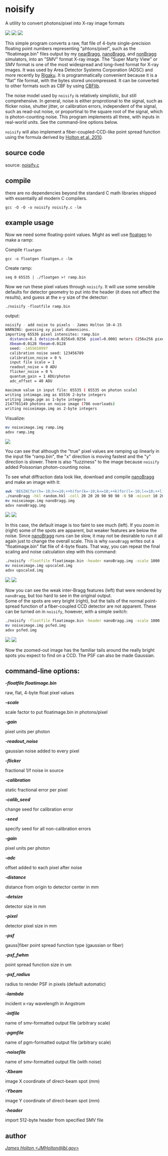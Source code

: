 # noisify 

A utility to convert photons/pixel into X-ray image formats

![](noisifyme_tmb.gif) ![](arrow.jpg) ![](noisified_tmb.gif)

This simple program converts a raw, flat file of 4-byte single-precision 
floating point numbers representing "phtons/pixel", such as the "floatimage.bin" files
output by my [nearBragg][nearbragg], [nanoBragg][nanobragg], and [nonBragg][nonbragg]
simulators, into an "SMV" format X-ray image. The "Super Marty View" or SMV format is one of the
most widespread and long-lived format for X-ray images. It was used by Area Detector Systems
Corporation (ADSC) and more recently by [Rigaku][rigaku]. It is programmatically convenient because
it is a "flat" file format, with the bytes stored uncompressed. It can be converted to other
formats such as CBF by using [CBFlib][cbflib].

The noise model used by `noisify` is relatively simplistic, but still comprehensive.
In general, noise is either proprotional to the signal, such as flicker
noise, shutter jitter, or calibration errors, independent of the signal, such
as read-out noise, or proportinal to the square root of the signal, which
is photon-counting noise.  This program implements all three, with inputs
in real-world units.  See the command-line options below.

`noisify` will also implement a fiber-coupled-CCD-like point spread function using the formula
derived by [Holton et al. 2010](http://dx.doi.org/10.1107%2FS0909049512035571).

## source code

source: [noisify.c](../noisify.c)

## compile

there are no dependencies beyond the standard C math libraries shipped with essentailly
all modern C compilers.

```
gcc -O -O -o noisify noisify.c -lm
```

## example usage

Now we need some floating-point values. Might as well use [floatgen](floatgen.md) to make a ramp:

Compile `floatgen`

```
gcc -o floatgen floatgen.c -lm
```

Create ramp:

```
seq 0 65535 | ./floatgen >! ramp.bin
```

Now we run these pixel values through `noisify`. It will use some sensible defaults for detector geometry
to put into the header (it does not affect the results), and guess at the x-y size of the detector:

```
./noisify -floatfile ramp.bin
```

output:

```bash
noisify - add noise to pixels - James Holton 10-4-15
WARNING: guessing xy pixel dimensions.
importing 65536 pixel intensites: ramp.bin
  distance=0.1 detsize=0.0256x0.0256  pixel=0.0001 meters (256x256 pixels)
  Xbeam=0.0128 Ybeam=0.0128
  seed: -1455650997
  calibration noise seed: 123456789
  calibration_noise = 0 %
  input file scale = 1
  readout_noise = 0 ADU
  flicker_noise = 0 %
  quantum_gain = 1 ADU/photon
  adc_offset = 40 ADU

maximum value in input file: 65535 ( 65535 on photon scale)
writing intimage.img as 65536 2-byte integers
writing image.pgm as 1-byte integers
2147701149 photons on noise image (786 overloads)
writing noiseimage.img as 2-byte integers
```

Visualize:

```bash
mv noiseimage.img ramp.img
adxv ramp.img
```

![](ramp_tmb.jpg)

You can see that although the "true" pixel values are ramping up linearly in the input file
"ramp.bin", the "x" direction is moving fastest and the "y" direction is slower. There is also
"fuzziness" to the image because `noisify` added Poissonian photon-counting noise.

To see what diffraction data look like, download and compile [nanoBragg][nanobragg] and make an
image with it:

```bash
awk 'BEGIN{for(h=-10;h<=10;++h)for(k=-10;k<=10;++k)for(l=-10;l<=10;++l) print h,k,l,-log(rand())}' >! random.hkl
./nanoBragg -hkl random.hkl -cell 20 20 20 90 90 90 -N 50 -misset 10 20 30
mv noiseimage.img nanoBragg.img
adxv nanoBragg.img
```

![](nanoBragg_tmb.jpg) ![](nanoBragg_zoom_tmb.jpg)


In this case, the default image is too faint to see much (left). If you zoom in (right) some of the
spots are apparent, but weaker features are below the noise. Since [nanoBragg][nanobragg] runs can
be slow, it may not be desirable to run it all again just to change the overall scale. This is why
`nanoBragg` writes out a "floatimage.bin" flat file of 4-byte floats. That way, you can repeat the
final scaling and noise calculation step with this command:

```bash
./noisify -floatfile floatimage.bin -header nanoBragg.img -scale 1000 -readnoise 3
mv noiseimage.img upscaled.img
adxv upscaled.img
```

![](upscaled_tmb.jpg) ![](upscaled_zoom_tmb.jpg)

Now you can see the weak inter-Bragg features (left) that were rendered by 
`nanoBragg`, but too hard to see in the original output.  
Some of the spots are very bright (right), but the tails of the normal point-
spread function of a fiber-coupled CCD detector are not apparent.  These
can be turned on in `noisify`, however, with a simple switch:

```bash
./noisify -floatfile floatimage.bin -header nanoBragg.img -scale 1000 -psf fiber -readnoise 3
mv noiseimage.img psfed.img
adxv psfed.img
```

![](psfed_tmb.jpg) ![](psfed_zoom_tmb.jpg)

Now the zoomed-out image has the familiar tails around the really bright 
spots you expect to find on a CCD. The PSF can also be made Gaussian.

## command-line options:

***-floatfile floatimage.bin***

raw, flat, 4-byte float pixel values

***-scale***

scale factor to put floatimage.bin in photons/pixel

***-gain***

pixel units per photon

***-readout_noise***

gaussian noise added to every pixel

***-flicker***

fractional 1/f noise in source

***-calibration***

static fractional error per pixel

***-calib_seed***

change seed for calibration error

***-seed***

specify seed for all non-calibration errors

***-gain***

pixel units per photon

***-adc***

offset added to each pixel after noise

***-distance***

distance from origin to detector center in mm

***-detsize***

detector size in mm

***-pixel***

detector pixel size in mm

***-psf***

gauss|fiber point spread function type (gaussian or fiber)

***-psf_fwhm***

point spread function size in um

***-psf_radius***

radius to render PSF in pixels (default automatic)

***-lambda***

incident x-ray wavelength in Angstrom

***-intfile***

name of smv-formatted output file (arbitrary scale)

***-pgmfile***

name of pgm-formatted output file (arbitrary scale)

***-noisefile***

name of smv-formatted output file (with noise)

***-Xbeam***

image X coordinate of direct-beam spot (mm)

***-Ybeam***

image Y coordinate of direct-beam spot (mm)

***-header***

import 512-byte header from specified SMV file

## author

<ADDRESS><A HREF="mailto:JMHolton@lbl.gov">James Holton &lt;JMHolton@lbl.gov&gt;</A></ADDRESS>


[nearbragg]: https://github.com/bl831/nearBragg
[nanobragg]: https://github.com/bl831/nanoBragg
[nonbragg]: https://github.com/bl831/nonBragg
[rigaku]: https://www.rigaku.com
[cbflib]: http://www.bernstein-plus-sons.com/software/CBF
